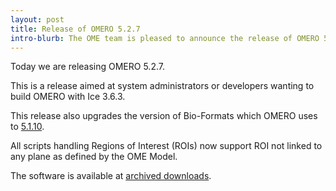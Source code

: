 ```yaml
---
layout: post
title: Release of OMERO 5.2.7
intro-blurb: The OME team is pleased to announce the release of OMERO 5.2.7
---
```

Today we are releasing OMERO 5.2.7. 

This is a release aimed at system administrators or developers wanting to build OMERO with Ice 3.6.3.

This release also upgrades the version of Bio-Formats which OMERO uses to [5.1.10](https://www.openmicroscopy.org/site/support/bio-formats5.1/about/whats-new.html).

All scripts handling Regions of Interest (ROIs) now support ROI not linked to any plane as defined by the OME Model.

The software is available at [archived downloads](http://downloads.openmicroscopy.org/omero/5.2.7).
